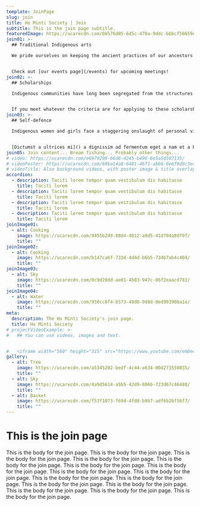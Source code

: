 ```yaml
---
template: JoinPage
slug: join
title: Ho Minti Society | Join
subtitle: This is the join page subtitle.
featuredImage: https://ucarecdn.com/0b576d05-6d5c-470a-9ddc-bbbcf58659eb/
join01: >-
  ## Traditional Indigenous arts

  We pride ourselves on keeping the ancient practices of our ancestors alive, and we host regular meetings at which experts and novices alike come together to create beadwork and stitchwork, make moccasins, and weave pine needle baskets. Traditionally... 


  Check out [our events page](/events) for upcoming meetings!
join02: >-
  ## Scholarships

  Indigenous communities have long been segregated from the structures of social, political, and economic power, and one of the ways in which that segregation has played out has been through the unequal access of education for Indigenous youth. The Ho Minti Society...


  If you meet whatever the criteria are for applying to these scholarships, please see [our scholarship page](/scholarships) for more details.
join03: >-
  ## Self-defence

  Indigenous women and girls face a staggering onslaught of personal violence... A sem vel nec sodales mi vivamus senectus sed potenti a parturient nascetur tincidunt nisi pulvinar rhoncus a. Risus imperdiet taciti suspendisse facilisi a per metus cubilia varius a nostra adipiscing amet ultrices quisque ac mi a.


  [Dictumst a ultrices mi]() a dignissim ad fermentum eget a nam et a blandit scelerisque. Taciti lorem tempor quam vestibulum dis habitasse vestibulum diam vel est ut proin dis auctor.
join05: Join content... Bream fishing... Probably other things...
# video: https://ucarecdn.com/e6979298-66d6-4245-b496-6e5a5d507135/
# videoPoster: https://ucarecdn.com/69ba14a8-6481-4671-abb6-0e6f0d9c3e46/
# videoTitle: Also background videos, with poster image & title overlay.
accordion:
  - description: Taciti lorem tempor quam vestibulum dis habitasse
    title: Taciti lorem
  - description: Taciti lorem tempor quam vestibulum dis habitasse
    title: Taciti lorem
  - description: Taciti lorem tempor quam vestibulum dis habitasse
    title: Taciti lorem
  - description: Taciti lorem tempor quam vestibulum dis habitasse
    title: Taciti lorem
joinImage01:
  - alt: Cooking
    image: https://ucarecdn.com/9455b2d8-88d4-4812-a9d5-41d704a8df0f/
    title: ""
joinImage02:
  - alt: Cooking
    image: https://ucarecdn.com/b147ca6f-733d-4d4d-b6b5-734b7ab4c404/
    title: ""
joinImage03:
  - alt: Sky
    image: https://ucarecdn.com/0c9d20dd-ae81-4b83-947c-06f2eaacd781/
    title: ""
joinImage04:
  - alt: Water
    image: https://ucarecdn.com/950cc6f4-b573-48d0-9d8d-0ed90390ba1e/
    title: ""
meta:
  description: The Ho Minti Society's join page.
  title: Ho Minti Society
# projectVideoExample: >-
#   ## You can use videos, images and text.


#   <iframe width="560" height="315" src="https://www.youtube.com/embed/_m2CHvfVK5I" frameborder="0" allow="accelerometer; autoplay; clipboard-write; encrypted-media; gyroscope; picture-in-picture" allowfullscreen></iframe>
gallery:
  - alt: Tree
    image: https://ucarecdn.com/a5345202-bedf-4c44-a634-00d273558035/
    title: ""
  - alt: Sky
    image: https://ucarecdn.com/4a9d5614-a5b5-42d9-806b-723d67c46480/
    title: ""
  - alt: Basket
    image: https://ucarecdn.com/f53f1073-f69d-4fd0-b9b7-adf6b2bf56f7/
    title: ""
---
```


# This is the join page

This is the body for the join page. This is the body for the join page. This is the body for the join page. This is the body for the join page. This is the body for the join page. This is the body for the join page. This is the body for the join page. This is the body for the join page. This is the body for the join page. This is the body for the join page. This is the body for the join page. This is the body for the join page. This is the body for the join page. This is the body for the join page. This is the body for the join page. This is the body for the join page. 